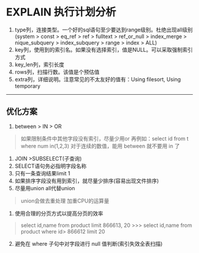# EXPLAIN 执行计划分析
1. type列，连接类型。一个好的sql语句至少要达到range级别。杜绝出现all级别
(system > const > eq_ref > ref > fulltext > ref_or_null > index_merge > nique_subquery > index_subquery > range > index > ALL)
1. key列，使用到的索引名。如果没有选择索引，值是NULL。可以采取强制索引方式
2. key_len列，索引长度
3. rows列，扫描行数。该值是个预估值
4. extra列，详细说明。注意常见的不太友好的值有：Using filesort, Using temporary
- - - - - - - - - - - - 
## 优化方案
1. between > IN > OR
>如果限制条件中其他字段没有索引，尽量少用or
>再例如：select id from t where num in(1,2,3) 对于连续的数值，能用 between 就不要用 in 了
1. JOIN >SUBSELECT(子查询)
2. SELECT语句务必指明字段名称
3. 只有一条查询结果limit 1
4. 如果排序字段没有用到索引，就尽量少排序(容易出现文件排序)
5. 尽量用union all代替union
>union会做去重处理 加重CPU的运算量
1. 使用合理的分页方式以提高分页的效率
 >select id,name from product limit 866613, 20   >>>  select id,name from product where id> 866612 limit 20
2. 避免在 where 子句中对字段进行 null 值判断(索引失效全表扫描)
